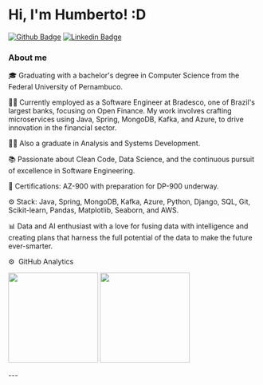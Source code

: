 # Hi, I'm Humberto! :D

[![Github Badge](https://img.shields.io/badge/-Github-000?style=flat-square&logo=Github&logoColor=white&link=https://github.com/hlaff147)](https://github.com/hlaff147)
[![Linkedin Badge](https://img.shields.io/badge/-LinkedIn-blue?style=flat-square&logo=Linkedin&logoColor=white&link=https://www.linkedin.com/in/hlaff/)](https://www.linkedin.com/in/hlaff/)



### About me
🎓 Graduating with a bachelor's degree in Computer Science from the Federal University of Pernambuco.

👨‍💻 Currently employed as a Software Engineer at Bradesco, one of Brazil's largest banks, focusing on Open Finance. My work involves crafting microservices using Java, Spring, MongoDB, Kafka, and Azure, to drive innovation in the financial sector.

👨‍💼 Also a graduate in Analysis and Systems Development.

📚 Passionate about Clean Code, Data Science, and the continuous pursuit of excellence in Software Engineering.

🚀 Certifications: AZ-900 with preparation for DP-900 underway.

⚙️ Stack: Java, Spring, MongoDB, Kafka, Azure, Python, Django, SQL, Git, Scikit-learn, Pandas, Matplotlib, Seaborn, and AWS.

📊 Data and AI enthusiast with a love for fusing data with intelligence and creating plans that harness the full potential of the data to make the future ever-smarter.

⚙️ &nbsp;GitHub Analytics
<div>
<p align="left">
<img height="180em" src="https://github-readme-stats-eight-theta.vercel.app/api?username=hlaff147&show_icons=true&theme=nord&include_all_commits=true&count_private=true"/>
   <img height="180em" src="https://github-readme-stats-eight-theta.vercel.app/api/top-langs/?username=hlaff147&layout=compact&langs_count=8&theme=nord"/> 
</p>
 </div>
---
